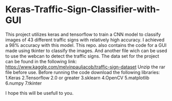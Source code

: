# Keras-Traffic-Sign-Classifier-with-GUI
This project utilizes keras and tensorflow to train a CNN model to classify images of 43 different traffic signs with relatively high accuracy. 
I achieved a 98% accuracy with this model. 
This repo. also contains the code for a GUI made using tkinter to classify the images. 
And another file wich can be used to use the webcan to detect the traffic signs.
The data set for the project can be found in the following link: https://www.kaggle.com/melvinpauljacob/traffic-sign-dataset Unzip the rar file before use. 
Before running the code download the following libraries: 
1.Keras 
2.Tensorflow 2.0 or greater 
3.sklearn 
4.OpenCV 
5.matplotlib 
6.numpy 
7.tkinter  

I hope this will be usefull to you.
